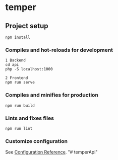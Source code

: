 # temper

## Project setup
```
npm install
```

### Compiles and hot-reloads for development
```
1 Backend 
cd api
php -S localhost:1000

2 Frontend
npm run serve
```

### Compiles and minifies for production
```
npm run build
```

### Lints and fixes files
```
npm run lint
```

### Customize configuration
See [Configuration Reference](https://cli.vuejs.org/config/).
"# temperApi" 
